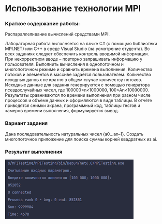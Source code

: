 Использование технологии MPI
======
### Краткое содержание работы:
Распараллеливание вычислений средствами MPI.

Лабораторная работа выполняется на языке C# (с помощью библиотеки MPI.NET) или C++ в среде Visual Studio (на усмотрение студента). Во всех заданиях следует обеспечить контроль вводимой информации. При некорректном вводе – повторно запрашивать информацию у пользователя.
Выполнить вычисления в однопоточном и многопоточном режиме и сравнить времена выполнения. Количество потоков и элементов в массиве задаётся пользователем. Количество исходных данных не кратно в общем случае количеству потоков. Исходные данные для задания генерируются с помощью генератора псевдослучайных чисел, где 100000<n<1000000, 100<An<10000000. Результаты сравниваются по времени выполнения при разном числе процессов и объёме данных и оформляются в виде таблицы. В отчёте приводятся снимки экрана, программный код, таблицы тестов и замеров времени выполнения, формулируется вывод.

### Вариант задания
Дана последовательность натуральных чисел {a0…an–1}. Создать многопоточное приложение для поиска суммы корней квадратных из ai.
### Результат выполнения
![img.png](img.png)